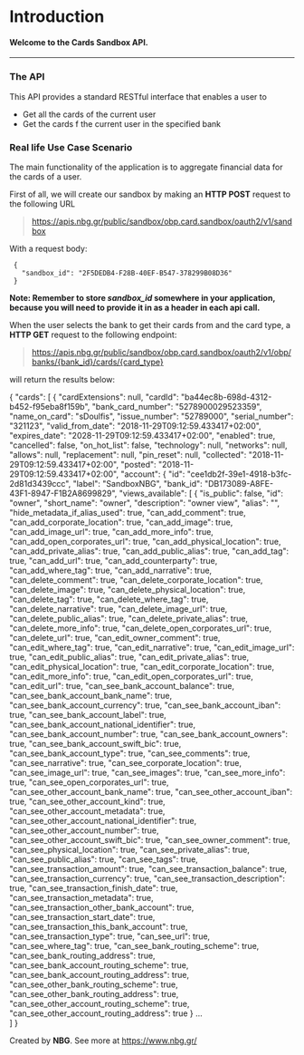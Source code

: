 # **Introduction**
#### Welcome to the Cards Sandbox API.

------------------------------------------------------------------------------------------

### The API
This API provides a standard RESTful interface that enables a user to
* Get all the cards of the current user
* Get the cards f the current user in the specified bank


### Real life Use Case Scenario

The main functionality of the application is to aggregate financial data for the cards of a user.

First of all, we will create our sandbox by making an **HTTP POST** request to the following URL
> https://apis.nbg.gr/public/sandbox/obp.card.sandbox/oauth2/v1/sandbox

With a request body:
```
 {
   "sandbox_id": "2F5DEDB4-F28B-40EF-B547-378299B08D36"
 }
``` 

**Note: Remember to store *sandbox_id* somewhere in your application, because you will need to provide it in as a header
in each api call.**


When the user selects the bank to get their cards from and the card type, a **HTTP GET** request to the following endpoint:
>https://apis.nbg.gr/public/sandbox/obp.card.sandbox/oauth2/v1/obp/banks/{bank_id}/cards/{card_type}

will return the results below:


{
    "cards": [
        {
            "cardExtensions": null,
            "cardId": "ba44ec8b-698d-4312-b452-f95eba8f159b",
            "bank_card_number": "5278900029523359",
            "name_on_card": "sDoulfis",
            "issue_number": "52789000",
            "serial_number": "321123",
            "valid_from_date": "2018-11-29T09:12:59.433417+02:00",
            "expires_date": "2028-11-29T09:12:59.433417+02:00",
            "enabled": true,
            "cancelled": false,
            "on_hot_list": false,
            "technology": null,
            "networks": null,
            "allows": null,
            "replacement": null,
            "pin_reset": null,
            "collected": "2018-11-29T09:12:59.433417+02:00",
            "posted": "2018-11-29T09:12:59.433417+02:00",
            "account": {
                "id": "cee1db2f-39e1-4918-b3fc-2d81d3439ccc",
                "label": "SandboxNBG",
                "bank_id": "DB173089-A8FE-43F1-8947-F1B2A8699829",
                "views_available": [
                    {
                        "is_public": false,
                        "id": "owner",
                        "short_name": "owner",
                        "description": "owner view",
                        "alias": "",
                        "hide_metadata_if_alias_used": true,
                        "can_add_comment": true,
                        "can_add_corporate_location": true,
                        "can_add_image": true,
                        "can_add_image_url": true,
                        "can_add_more_info": true,
                        "can_add_open_corporates_url": true,
                        "can_add_physical_location": true,
                        "can_add_private_alias": true,
                        "can_add_public_alias": true,
                        "can_add_tag": true,
                        "can_add_url": true,
                        "can_add_counterparty": true,
                        "can_add_where_tag": true,
                        "can_add_narrative": true,
                        "can_delete_comment": true,
                        "can_delete_corporate_location": true,
                        "can_delete_image": true,
                        "can_delete_physical_location": true,
                        "can_delete_tag": true,
                        "can_delete_where_tag": true,
                        "can_delete_narrative": true,
                        "can_delete_image_url": true,
                        "can_delete_public_alias": true,
                        "can_delete_private_alias": true,
                        "can_delete_more_info": true,
                        "can_delete_open_corporates_url": true,
                        "can_delete_url": true,
                        "can_edit_owner_comment": true,
                        "can_edit_where_tag": true,
                        "can_edit_narrative": true,
                        "can_edit_image_url": true,
                        "can_edit_public_alias": true,
                        "can_edit_private_alias": true,
                        "can_edit_physical_location": true,
                        "can_edit_corporate_location": true,
                        "can_edit_more_info": true,
                        "can_edit_open_corporates_url": true,
                        "can_edit_url": true,
                        "can_see_bank_account_balance": true,
                        "can_see_bank_account_bank_name": true,
                        "can_see_bank_account_currency": true,
                        "can_see_bank_account_iban": true,
                        "can_see_bank_account_label": true,
                        "can_see_bank_account_national_identifier": true,
                        "can_see_bank_account_number": true,
                        "can_see_bank_account_owners": true,
                        "can_see_bank_account_swift_bic": true,
                        "can_see_bank_account_type": true,
                        "can_see_comments": true,
                        "can_see_narrative": true,
                        "can_see_corporate_location": true,
                        "can_see_image_url": true,
                        "can_see_images": true,
                        "can_see_more_info": true,
                        "can_see_open_corporates_url": true,
                        "can_see_other_account_bank_name": true,
                        "can_see_other_account_iban": true,
                        "can_see_other_account_kind": true,
                        "can_see_other_account_metadata": true,
                        "can_see_other_account_national_identifier": true,
                        "can_see_other_account_number": true,
                        "can_see_other_account_swift_bic": true,
                        "can_see_owner_comment": true,
                        "can_see_physical_location": true,
                        "can_see_private_alias": true,
                        "can_see_public_alias": true,
                        "can_see_tags": true,
                        "can_see_transaction_amount": true,
                        "can_see_transaction_balance": true,
                        "can_see_transaction_currency": true,
                        "can_see_transaction_description": true,
                        "can_see_transaction_finish_date": true,
                        "can_see_transaction_metadata": true,
                        "can_see_transaction_other_bank_account": true,
                        "can_see_transaction_start_date": true,
                        "can_see_transaction_this_bank_account": true,
                        "can_see_transaction_type": true,
                        "can_see_url": true,
                        "can_see_where_tag": true,
                        "can_see_bank_routing_scheme": true,
                        "can_see_bank_routing_address": true,
                        "can_see_bank_account_routing_scheme": true,
                        "can_see_bank_account_routing_address": true,
                        "can_see_other_bank_routing_scheme": true,
                        "can_see_other_bank_routing_address": true,
                        "can_see_other_account_routing_scheme": true,
                        "can_see_other_account_routing_address": true
                    }
				...					
    ]
}


Created by **NBG**. 
See more at https://www.nbg.gr/